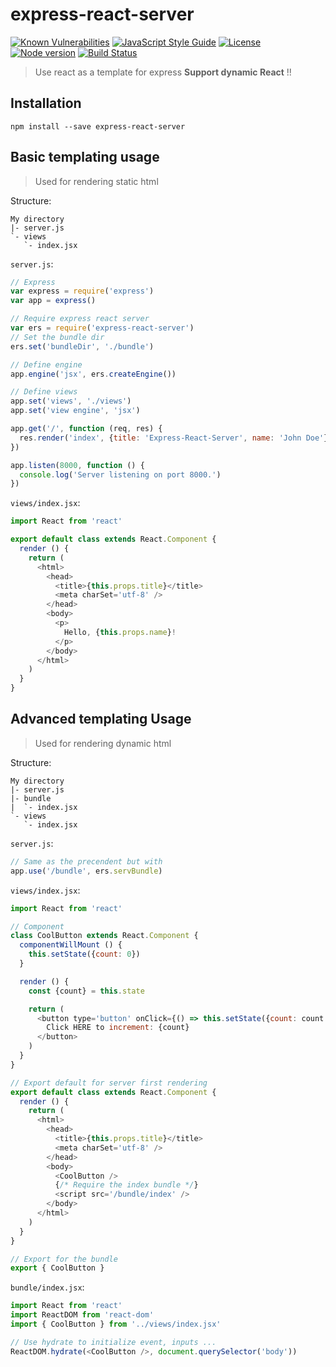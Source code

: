 # express-react-server

[![Known Vulnerabilities](https://snyk.io/test/github/jaymun723/express-react-server/badge.svg)](https://snyk.io/test/github/jaymun723/express-react-server)
[![JavaScript Style Guide](https://img.shields.io/badge/code_style-standard-brightgreen.svg)](https://standardjs.com)
[![License](https://img.shields.io/badge/license-MIT-blue.svg?style=flat)](https://choosealicense.com/licenses/mit/)
[![Node version](https://img.shields.io/badge/node-v8.4.0%2B-14ace8.svg)](https://nodejs.org/)
[![Build Status](https://travis-ci.org/Jaymun723/express-react-server.svg?branch=master)](https://travis-ci.org/Jaymun723/express-react-server)

> Use react as a template for express **Support dynamic React** !!

## Installation

```shell
npm install --save express-react-server
```

## Basic templating usage

> Used for rendering static html

Structure:
```
My directory
|- server.js
`- views
   `- index.jsx
```

`server.js`:
```js
// Express
var express = require('express')
var app = express()

// Require express react server
var ers = require('express-react-server')
// Set the bundle dir
ers.set('bundleDir', './bundle')

// Define engine
app.engine('jsx', ers.createEngine())

// Define views
app.set('views', './views')
app.set('view engine', 'jsx')

app.get('/', function (req, res) {
  res.render('index', {title: 'Express-React-Server', name: 'John Doe'})
})

app.listen(8000, function () {
  console.log('Server listening on port 8000.')
})
```

`views/index.jsx`:
```js
import React from 'react'

export default class extends React.Component {
  render () {
    return (
      <html>
        <head>
          <title>{this.props.title}</title>
          <meta charSet='utf-8' />
        </head>
        <body>
          <p>
            Hello, {this.props.name}!
          </p>
        </body>
      </html>
    )
  }
}
```

## Advanced templating Usage

> Used for rendering dynamic html

Structure:
```
My directory
|- server.js
|- bundle
|  `- index.jsx
`- views
   `- index.jsx
```

`server.js`:
```js
// Same as the precendent but with
app.use('/bundle', ers.servBundle)
```

`views/index.jsx`:
```js
import React from 'react'

// Component
class CoolButton extends React.Component {
  componentWillMount () {
    this.setState({count: 0})
  }

  render () {
    const {count} = this.state

    return (
      <button type='button' onClick={() => this.setState({count: count + 1})}>
        Click HERE to increment: {count}
      </button>
    )
  }
}

// Export default for server first rendering
export default class extends React.Component {
  render () {
    return (
      <html>
        <head>
          <title>{this.props.title}</title>
          <meta charSet='utf-8' />
        </head>
        <body>
          <CoolButton />
          {/* Require the index bundle */}
          <script src='/bundle/index' />
        </body>
      </html>
    )
  }
}

// Export for the bundle
export { CoolButton }
```

`bundle/index.jsx`:
```js
import React from 'react'
import ReactDOM from 'react-dom'
import { CoolButton } from '../views/index.jsx'

// Use hydrate to initialize event, inputs ...
ReactDOM.hydrate(<CoolButton />, document.querySelector('body'))
```
